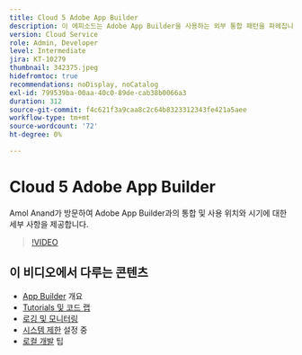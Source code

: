 ```yaml
---
title: Cloud 5 Adobe App Builder
description: 이 에피소드는 Adobe App Builder을 사용하는 외부 통합 패턴을 파헤칩니다
version: Cloud Service
role: Admin, Developer
level: Intermediate
jira: KT-10279
thumbnail: 342375.jpeg
hidefromtoc: true
recommendations: noDisplay, noCatalog
exl-id: 799539ba-00aa-40c0-89de-cab38b0066a3
duration: 312
source-git-commit: f4c621f3a9caa8c2c64b8323312343fe421a5aee
workflow-type: tm+mt
source-wordcount: '72'
ht-degree: 0%

---
```


# Cloud 5 Adobe App Builder

Amol Anand가 방문하여 Adobe App Builder과의 통합 및 사용 위치와 시기에 대한 세부 사항을 제공합니다.

>[!VIDEO](https://video.tv.adobe.com/v/342375?quality=12&learn=on)

## 이 비디오에서 다루는 콘텐츠

+ [App Builder](https://developer.adobe.com/app-builder/docs/overview/) 개요
+ [Tutorials 및 코드 랩](https://developer.adobe.com/app-builder/docs/resources/)
+ [로깅 및 모니터링](https://adobedocs.github.io/adobeio-runtime/guides/logging_monitoring.html#retrieving-activations-for-blocking-successful-calls)
+ [시스템 제한](https://adobedocs.github.io/adobeio-runtime/guides/system_settings.html) 설정 중
+ [로컬 개발](https://developer.adobe.com/app-builder/docs/resources/debugging/) 팁
